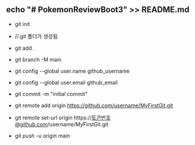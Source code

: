 ## echo "# PokemonReviewBoot3" >> README.md
* git init
*  //.git 폴더가 생성됨
* git add .
* git branch -M main

* git config --global user.name github_username
* git config --global user.email github_email

* git commit -m "initial commit"
* git remote add origin https://github.com/username/MyFirstGit.git
* git remote set-url origin https://토큰번호@github.com/username/MyFirstGit.git
* git push -u origin main
